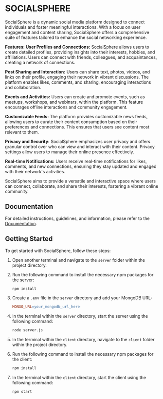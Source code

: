 # SOCIALSPHERE

SocialSphere is a dynamic social media platform designed to connect individuals and foster meaningful interactions. With a focus on user engagement and content sharing, SocialSphere offers a comprehensive suite of features tailored to enhance the social networking experience.

**Features**:
**User Profiles and Connections:** SocialSphere allows users to create detailed profiles, providing insights into their interests, hobbies, and affiliations. Users can connect with friends, colleagues, and acquaintances, creating a network of connections.

**Post Sharing and Interaction:** Users can share text, photos, videos, and links on their profile, engaging their network in vibrant discussions. The platform enables likes, comments, and sharing, encouraging interactions and collaboration.

**Events and Activities:** Users can create and promote events, such as meetups, workshops, and webinars, within the platform. This feature encourages offline interactions and community engagement.

**Customizable Feeds:** The platform provides customizable news feeds, allowing users to curate their content consumption based on their preferences and connections. This ensures that users see content most relevant to them.

**Privacy and Security:** SocialSphere emphasizes user privacy and offers granular control over who can view and interact with their content. Privacy settings allow users to manage their online presence effectively.

**Real-time Notifications:** Users receive real-time notifications for likes, comments, and new connections, ensuring they stay updated and engaged with their network's activities.

SocialSphere aims to provide a versatile and interactive space where users can connect, collaborate, and share their interests, fostering a vibrant online community.

## Documentation

For detailed instructions, guidelines, and information, please refer to the [Documentation](Documentation).

## Getting Started

To get started with SocialSphere, follow these steps:

1. Open another terminal and navigate to the `server` folder within the project directory.
2. Run the following command to install the necessary npm packages for the server:

    ```sh
    npm install
    ```

3. Create a `.env` file in the `server` directory and add your MongoDB URL:

    ```makefile
    MONGO_URL=your_mongodb_url_here
    ```

4. In the terminal within the `server` directory, start the server using the following command:

    ```sh
    node server.js
    ```

5. In the terminal within the `client` directory, navigate to the `client` folder within the project directory.
6. Run the following command to install the necessary npm packages for the client:

    ```sh
    npm install
    ```

7. In the terminal within the `client` directory, start the client using the following command:

    ```sh
    npm start
    ```


